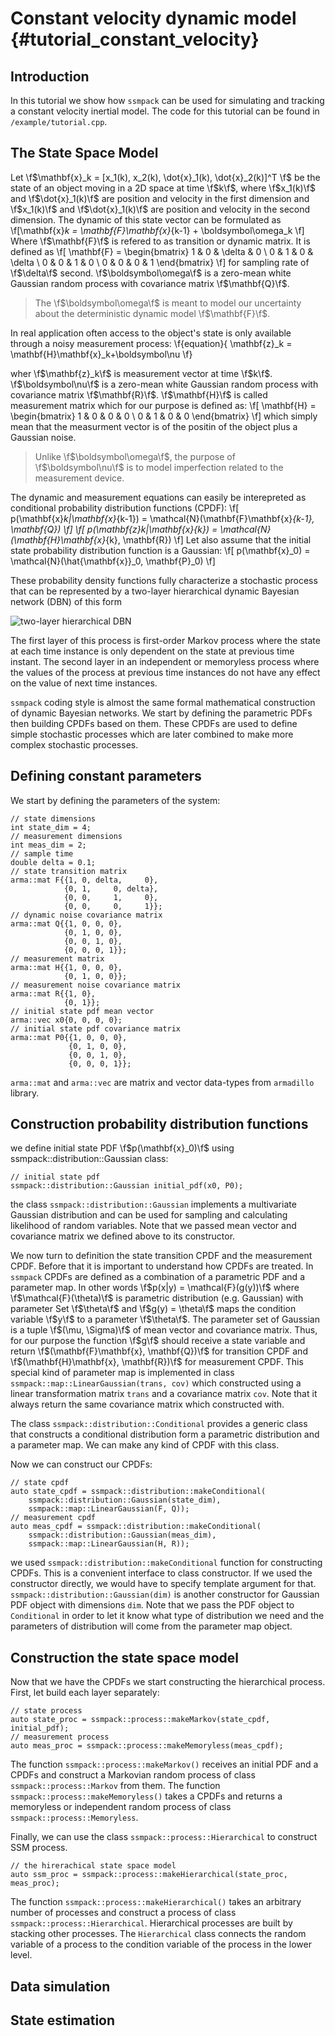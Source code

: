 Constant velocity dynamic model {#tutorial_constant_velocity}
====================

Introduction
--------------------
In this tutorial we show how `ssmpack` can be used for simulating and tracking a
constant velocity inertial model. The code for this tutorial can be
found in `/example/tutorial.cpp`. 

The State Space Model
---------------------
Let
\f$\mathbf{x}_k = [x_1(k), x_2(k), \dot{x}_1(k), \dot{x}_2(k)]^T \f$
be the state of an object moving in a 2D space at time \f$k\f$, where 
\f$x_1(k)\f$ and \f$\dot{x}_1(k)\f$
are position and velocity in the first dimension and
\f$x_1(k)\f$ and \f$\dot{x}_1(k)\f$
are position and velocity in the second dimension.
The dynamic of this state vector can be formulated as
\f[\mathbf{x}_k = \mathbf{F}\mathbf{x}_{k-1} + \boldsymbol\omega_k \f]
Where \f$\mathbf{F}\f$ is refered to as transition or dynamic matrix. It is defined
as
\f[ \mathbf{F} = 
\begin{bmatrix}
1 & 0 & \delta & 0      \\
0 & 1 & 0      & \delta \\
0 & 0 & 1      & 0      \\
0 & 0 & 0      & 1
\end{bmatrix}
\f]
for sampling rate of \f$\delta\f$ second. \f$\boldsymbol\omega\f$ is a zero-mean
white Gaussian random process with covariance matrix \f$\mathbf{Q}\f$.

> The \f$\boldsymbol\omega\f$ is meant to model our uncertainty about the
> deterministic dynamic model \f$\mathbf{F}\f$.

In real application often access to the object's state is only available through a
noisy measurement process:
\f{equation}{
\mathbf{z}_k = \mathbf{H}\mathbf{x}_k+\boldsymbol\nu
\f}

wher \f$\mathbf{z}_k\f$ is measurement vector at time \f$k\f$. \f$\boldsymbol\nu\f$ is a zero-mean white Gaussian random process with
covariance matrix \f$\mathbf{R}\f$. \f$\mathbf{H}\f$ is called measurement 
matrix which for our purpose is defined as:
\f[ \mathbf{H} = 
\begin{bmatrix}
1 & 0 & 0 & 0      \\
0 & 1 & 0 & 0
\end{bmatrix}
\f]
which simply mean that the measurment vector is of the positin
of the object plus a Gaussian noise.


> Unlike \f$\boldsymbol\omega\f$, the purpose of \f$\boldsymbol\nu\f$ is to model
> imperfection related to the measurement device.

The dynamic and measurement equations can easily be interepreted as conditional
probability distribution functions (CPDF):
\f[
p(\mathbf{x}_k|\mathbf{x}_{k-1}) = \mathcal{N}(\mathbf{F}\mathbf{x}_{k-1}, \mathbf{Q})
\f]
\f[
p(\mathbf{z}_k|\mathbf{x}_{k}) = \mathcal{N}(\mathbf{H}\mathbf{x}_{k}, \mathbf{R})
\f]
Let also assume that the initial state probability distribution function is a
Gaussian:
\f[
p(\mathbf{x}_0) = \mathcal{N}(\hat{\mathbf{x}}_0, \mathbf{P}_0)
\f]

These probability density functions fully characterize a stochastic process that
can be represented by a two-layer hierarchical dynamic Bayesian network (DBN)
of this form

![two-layer hierarchical DBN](kalman.png "two-layer")

The first layer of this process is first-order Markov process where the state at
each time instance is only dependent on the state at previous time instant. The
second layer in an independent or memoryless process where the values of the
process at previous time instances do not have any effect on the value of next
time instances.

`ssmpack` coding style is almost the same formal mathematical construction of
dynamic Bayesian networks. We start by defining the parametric PDFs then
building CPDFs based on them. These CPDFs are used to define simple stochastic
processes which are later combined to make more complex stochastic processes.

Defining constant parameters
-----------------------------
We start by defining the parameters of the system:
~~~{.cpp}
// state dimensions
int state_dim = 4;
// measurement dimensions
int meas_dim = 2;
// sample time
double delta = 0.1;
// state transition matrix
arma::mat F{{1, 0, delta,     0},
            {0, 1,     0, delta},
            {0, 0,     1,     0},
            {0, 0,     0,     1}};
// dynamic noise covariance matrix
arma::mat Q{{1, 0, 0, 0},
            {0, 1, 0, 0},
            {0, 0, 1, 0},
            {0, 0, 0, 1}};
// measurement matrix
arma::mat H{{1, 0, 0, 0},
            {0, 1, 0, 0}};
// measurement noise covariance matrix
arma::mat R{{1, 0},
            {0, 1}};
// initial state pdf mean vector
arma::vec x0{0, 0, 0, 0};
// initial state pdf covariance matrix
arma::mat P0{{1, 0, 0, 0},
             {0, 1, 0, 0},
             {0, 0, 1, 0},
             {0, 0, 0, 1}};
~~~
`arma::mat` and `arma::vec` are matrix and vector data-types from `armadillo` library.


Construction probability distribution functions
------------------------
we define initial state
PDF \f$p(\mathbf{x}_0)\f$ using ssmpack::distribution::Gaussian class:
~~~{.cpp}
// initial state pdf
ssmpack::distribution::Gaussian initial_pdf(x0, P0);
~~~
the class `ssmpack::distribution::Gaussian` implements a multivariate Gaussian
distribution and can be used for sampling and calculating likelihood of random
variables. Note that we passed mean vector and covariance matrix we defined
above to its constructor.

We now turn to definition the state transition CPDF and the measurement CPDF.
Before that it is important to understand how CPDFs are treated.
In `ssmpack` CPDFs are defined as a combination of a parametric PDF and a
parameter map. In other words \f$p(x|y) = \mathcal{F}(g(y))\f$ where
\f$\mathcal{F}(\theta)\f$ is parametric distribution (e.g. Gaussian) with
parameter Set \f$\theta\f$ and \f$g(y) = \theta\f$ maps the condition variable \f$y\f$
to a parameter \f$\theta\f$. The parameter set of Gaussian
is a tuple \f$(\mu, \Sigma)\f$ of mean vector and covariance matrix.
Thus, for our purpose the function \f$g\f$ should receive a
state variable and return \f$(\mathbf{F}\mathbf{x}, \mathbf{Q})\f$
for transition CPDF and \f$(\mathbf{H}\mathbf{x}, \mathbf{R})\f$ 
for measurement CPDF. This special kind of parameter map is implemented in class
`ssmpack::map::LinearGaussian(trans, cov)` which constructed using a linear transformation
matrix `trans` and a covariance matrix `cov`. Note that it always return the
same covariance matrix which constructed with. 

The class `ssmpack::distribution::Conditional` provides a generic class
that constructs a conditional distribution form a parametric distribution and a
parameter map. We can make any kind of CPDF with this class.

Now we can construct our CPDFs:
~~~{.cpp}
// state cpdf
auto state_cpdf = ssmpack::distribution::makeConditional(
    ssmpack::distribution::Gaussian(state_dim),
    ssmpack::map::LinearGaussian(F, Q));
// measurement cpdf
auto meas_cpdf = ssmpack::distribution::makeConditional(
    ssmpack::distribution::Gaussian(meas_dim),
    ssmpack::map::LinearGaussian(H, R));
~~~
we used `ssmpack::distribution::makeConditional` function for constructing CPDFs. This
is a convenient interface to class constructor. If we used the constructor
directly, we would have to specify template argument for that.
`ssmpack::distribution::Gaussian(dim)` is another constructor for Gaussian PDF
object with dimensions `dim`. Note that we pass the PDF object to `Conditional`
in order to let it know what type of distribution we need and the parameters of
distribution will come from the parameter map object.

Construction the state space model
------------------------
Now that we have the CPDFs we start constructing the hierarchical process.
First, let build each layer separately:
~~~{.cpp}
// state process
auto state_proc = ssmpack::process::makeMarkov(state_cpdf, initial_pdf);
// measurement process
auto meas_proc = ssmpack::process::makeMemoryless(meas_cpdf);
~~~

The function `ssmpack::process::makeMarkov()` receives an initial PDF and a CPDFs
and construct a Markovian random process of class `ssmpack::process::Markov`
from them.
The function `ssmpack::process::makeMemoryless()` takes a CPDFs
and returns a memoryless or independent random process of class `ssmpack::process::Memoryless`.

Finally, we can use the class `ssmpack::process::Hierarchical` to construct SSM
process.
~~~{.cpp}
// the hirerachical state space model
auto ssm_proc = ssmpack::process::makeHierarchical(state_proc, meas_proc);
~~~
The function `ssmpack::process::makeHierarchical()` takes an arbitrary number of processes
and construct a process of class `ssmpack::process::Hierarchical`. Hierarchical processes
are built by stacking other processes. The `Hierarchical` class connects the random variable of a process to the condition variable of the process in the lower level.

Data simulation
----------------


State estimation
-----------------
